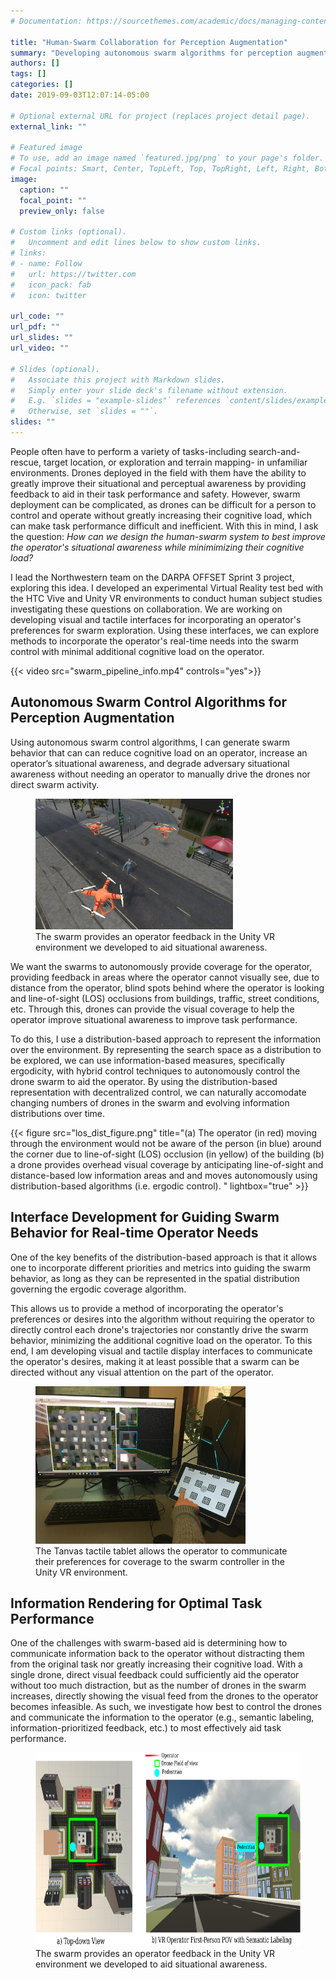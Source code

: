 ```yaml
---
# Documentation: https://sourcethemes.com/academic/docs/managing-content/

title: "Human-Swarm Collaboration for Perception Augmentation"
summary: "Developing autonomous swarm algorithms for perception augmentation to  aid an operator's situational awareness"
authors: []
tags: []
categories: []
date: 2019-09-03T12:07:14-05:00

# Optional external URL for project (replaces project detail page).
external_link: ""

# Featured image
# To use, add an image named `featured.jpg/png` to your page's folder.
# Focal points: Smart, Center, TopLeft, Top, TopRight, Left, Right, BottomLeft, Bottom, BottomRight.
image:
  caption: ""
  focal_point: ""
  preview_only: false

# Custom links (optional).
#   Uncomment and edit lines below to show custom links.
# links:
# - name: Follow
#   url: https://twitter.com
#   icon_pack: fab
#   icon: twitter

url_code: ""
url_pdf: ""
url_slides: ""
url_video: ""

# Slides (optional).
#   Associate this project with Markdown slides.
#   Simply enter your slide deck's filename without extension.
#   E.g. `slides = "example-slides"` references `content/slides/example-slides.md`.
#   Otherwise, set `slides = ""`.
slides: ""
---
```


People often have to perform a variety of tasks-including search-and-rescue, target location, or exploration and terrain mapping- in unfamiliar environments. Drones deployed in the field with them have the ability to greatly improve their situational and perceptual awareness by providing feedback to aid in their task performance and safety. However, swarm deployment can be complicated, as drones can be difficult for a person to control and operate without greatly increasing their cognitive load, which can make task performance difficult and inefficient. With this in mind, I ask the question: *How can we design the human-swarm system to best improve the operator's situational awareness while minimimizing their cognitive load?*

I lead the Northwestern team on the DARPA OFFSET Sprint 3 project, exploring this idea. I developed an experimental Virtual Reality test bed with the HTC Vive and Unity VR environments to conduct human subject studies investigating these questions on collaboration. We are working on developing visual and tactile interfaces for incorporating an operator's preferences for swarm exploration. Using these interfaces, we can explore methods to incorporate the operator's real-time needs into the swarm control with minimal additional cognitive load on the operator.  

{{< video src="swarm_pipeline_info.mp4" controls="yes">}}

## Autonomous Swarm Control Algorithms for Perception Augmentation

Using autonomous swarm control algorithms, I can generate swarm behavior that can can reduce cognitive load on an operator, increase an operator’s situational awareness, and degrade adversary situational awareness without needing an operator to manually drive the drones nor direct swarm activity.

<figure>
  <img src="HumanSwarm.jpg" alt="Human-Swarm Collaboration in the VR environment"  height="209" width = "316"
  />
    <figcaption>The swarm provides an operator feedback in the Unity VR environment we developed to aid situational awareness.</figcaption>
</figure>

We want the swarms to autonomously provide coverage for the operator, providing feedback in areas where the operator cannot visually see, due to distance from the operator, blind spots behind where the operator is looking and line-of-sight (LOS) occlusions from buildings, traffic, street conditions, etc. Through this, drones can provide the visual coverage to help the operator improve situational awareness to improve task performance.

To do this, I use a distribution-based approach to represent the information over the environment. By representing the search space as a distribution to be explored, we can use information-based measures, specifically ergodicity, with hybrid control techniques to autonomously control the drone swarm to aid the operator. By using the distribution-based representation with decentralized control, we can naturally accomodate changing numbers of drones in the swarm and evolving information distributions over time.

{{< figure src="los_dist_figure.png" title="(a) The operator (in red) moving through the environment would not be aware of the person (in blue) around the corner due to line-of-sight (LOS) occlusion (in yellow) of the building (b) a drone provides overhead visual coverage by anticipating line-of-sight and distance-based low information areas and and moves autonomously using distribution-based algorithms (i.e. ergodic control). " lightbox="true" >}}

## Interface Development for Guiding Swarm Behavior for Real-time Operator Needs

One of the key benefits of the distribution-based approach is that it allows one to incorporate different priorities and metrics into guiding the swarm behavior, as long as they can be represented in the spatial distribution governing the ergodic coverage algorithm.

This allows us to provide a method of incorporating the operator's preferences or desires into the algorithm without requiring the operator to directly control each drone's trajectories nor constantly drive the swarm behavior, minimizing the additional cognitive load on the operator. To this end, I am developing visual and tactile display interfaces to communicate the operator's desires, making it at least possible that a swarm can be directed without any visual attention on the part of the operator.


<figure>
  <img src="UnityTanvas.jpg" alt="Tanvas Tactile Tablet sending information on user needs to Unity environment for drone control"  height="252" width = "336"
  />
    <figcaption>The Tanvas tactile tablet allows the operator to communicate their preferences for coverage to the swarm controller in the Unity VR environment.</figcaption>
</figure>

## Information Rendering for Optimal Task Performance

One of the challenges with swarm-based aid is determining how to communicate information back to the operator without distracting them from the original task nor greatly increasing their cognitive load. With a single drone, direct visual feedback could sufficiently aid the operator without too much distraction, but as the number of drones in the swarm increases, directly showing the visual feed from the drones to the operator becomes infeasible. As such, we investigate how best to control the drones and communicate the information to the operator (e.g., semantic labeling, information-prioritized feedback, etc.) to most effectively aid task performance. 

<figure>
  <img src="semantic_label_fig.png" alt="Information Rendering using Semantic Labeling"  height="310" width = "676"
  />
    <figcaption>The swarm provides an operator feedback in the Unity VR environment we developed to aid situational awareness.</figcaption>
</figure>
